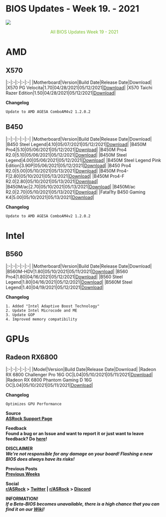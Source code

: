 # BIOS Updates - Week 19. - 2021

<img style="margin-left:auto;margin-right:auto;display: block;" src="/ASRockWiki/assets/img/includes/wiki/bios_updates.png">

<p style="text-align:center;color:#79bd28">All BIOS Updates Week 19 - 2021</p>

# AMD

## **X570**

|:-|:-|:-|:-|:-|
|Motherboard|Version|Build Date|Release Date|Download|
|X570 PG Velocita|1.70|04/28/2021|05/12/2021|[Download](https://www.asrock.com/MB/AMD/X570%20PG%20Velocita/index.asp#BIOS)|
|X570 Taichi Razer Edition|1.50|04/28/2021|05/12/2021|[Download](https://www.asrock.com/MB/AMD/X570%20Taichi%20Razer%20Edition/index.asp#BIOS)|

**Changelog**

    Update to AMD AGESA ComboAM4v2 1.2.0.2

## **B450**

|:-|:-|:-|:-|:-|
|Motherboard|Version|Build Date|Release Date|Download|
|B450 Steel Legend|4.10|05/07/2021|05/12/2021|[Download](https://www.asrock.com/MB/AMD/B450%20Steel%20Legend/index.asp#BIOS)|
|B450M Pro4|5.10|05/06/2021|05/12/2021|[Download](https://www.asrock.com/MB/AMD/B450M%20Pro4/index.asp#BIOS)|
|B450M Pro4 R2.0|5.10|05/06/2021|05/12/2021|[Download](https://www.asrock.com/MB/AMD/B450M%20Pro4%20R2.0/index.asp#BIOS)|
|B450M Steel Legend|4.00|05/06/2021|05/12/2021|[Download](https://www.asrock.com/MB/AMD/B450M%20Steel%20Legend/index.asp#BIOS)|
|B450M Steel Legend Pink Edition|3.90P|05/06/2021|05/12/2021|[Download](https://www.asrock.com/MB/AMD/B450M%20Steel%20Legend/index.asp#BIOS)|
|B450 Pro4 R2.0|5.00|05/10/2021|05/13/2021|[Download](https://www.asrock.com/MB/AMD/B450%20Pro4%20R2.0/index.asp#BIOS)|
|B450M Pro4-F|2.80|05/10/2021|05/13/2021|[Download](https://www.asrock.com/MB/AMD/B450M%20Pro4-F/index.asp#BIOS)|
|B450M Pro4-F R2.0|2.80|05/10/2021|05/13/2021|[Download](https://www.asrock.com/MB/AMD/B450M%20Pro4-F%20R2.0/index.asp#BIOS)|
|B450M/ac|2.70|05/10/2021|05/13/2021|[Download](https://www.asrock.com/MB/AMD/B450Mac/index.asp#BIOS)|
|B450M/ac R2.0|2.70|05/10/2021|05/13/2021|[Download](https://www.asrock.com/MB/AMD/B450Mac%20R2.0/index.asp#BIOS)|
|Fatal1ty B450 Gaming K4|5.00|05/10/2021|05/13/2021|[Download](https://www.asrock.com/MB/AMD/Fatal1ty%20B450%20Gaming%20K4/index.asp#BIOS)|

**Changelog**

    Update to AMD AGESA ComboAM4v2 1.2.0.2

# Intel

## **B560**

|:-|:-|:-|:-|:-|
|Motherboard|Version|Build Date|Release Date|Download|
|B560M-HDV|1.80|05/10/2021|05/11/2021|[Download](https://www.asrock.com/MB/Intel/B560M-HDV/index.asp#BIOS)|
|B560 Pro4|1.80|04/16/2021|05/12/2021|[Download](https://www.asrock.com/MB/Intel/B560%20Pro4/index.asp#BIOS)|
|B560 Steel Legend|1.80|04/16/2021|05/12/2021|[Download](https://www.asrock.com/MB/Intel/B560%20Steel%20Legend/index.asp#BIOS)|
|B560M Steel Legend|1.40|04/19/2021|05/12/2021|[Download](https://www.asrock.com/MB/Intel/B560M%20Steel%20Legend/index.asp#BIOS)|

**Changelog**

    1. Added "Intel Adaptive Boost Technology"
    2. Update Intel Microcode and ME
    3. Update GOP
    4. Improved memory compatibility

# GPUs

## **Radeon RX6800**

|:-|:-|:-|:-|:-|
|Model|Version|Build Date|Release Date|Download|
|Radeon RX 6800 Challenger Pro 16G OC|L04|05/10/2021|05/11/2021|[Download](https://www.asrock.com/Graphics-Card/AMD/Radeon%20RX%206800%20Challenger%20Pro%2016G%20OC/index.asp#BIOS)|
|Radeon RX 6800 Phantom Gaming D 16G OC|L04|05/10/2021|05/11/2021|[Download](https://www.asrock.com/Graphics-Card/AMD/Radeon%20RX%206800%20Phantom%20Gaming%20D%2016G%20OC/index.asp#BIOS)|

**Changelog**

    Optimizes GPU Performance


**Source**  
[**ASRock Support Page**](https://www.asrock.com/support/index.asp?cat=BIOS)

**Feedback**  
**Found a bug or an Issue and want to report it or just want to leave feedback? Do [here](https://event.asrock.com/tsd.asp)!**

**DISCLAIMER**  
***We're not responsible for any damage on your board! Flashing a new BIOS does always have its risks!***

**Previous Posts**  
[**Previous Weeks**](https://www.reddit.com/r/ASRock/?f=flair_name%3A%22BIOS%20Release%22)

**Social**  
**[r/ASRock](https://www.reddit.com/r/ASRock/) > [Twitter](https://twitter.com/redditASRock) | [r/ASRock](https://www.reddit.com/r/ASRock/) > [Discord](https://discord.gg/rFrMpxV)**

**INFORMATION!**  
***If a Beta-BIOS becomes unavailable, there is a high chance that you can find it on our [Wiki](https://botflakes.github.io/ASRockWiki/beta_bios/)!***